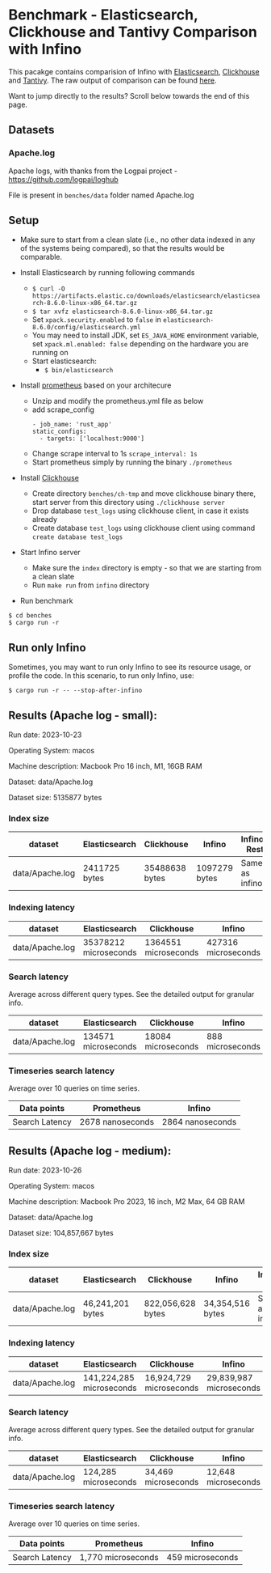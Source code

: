 # Benchmark - Elasticsearch, Clickhouse and Tantivy Comparison with Infino

This pacakge contains comparision of Infino with [Elasticsearch](https://github.com/elastic/elasticsearch-rs), [Clickhouse](https://github.com/ClickHouse/ClickHouse) and [Tantivy](https://github.com/quickwit-oss/tantivy). The raw output of comparison can be found [here](output.txt).

Want to jump directly to the results? Scroll below towards the end of this page.

## Datasets

### Apache.log

Apache logs, with thanks from the Logpai project - https://github.com/logpai/loghub

File is present in `benches/data` folder named Apache.log

## Setup

- Make sure to start from a clean slate (i.e., no other data indexed in any of the systems being compared),
  so that the results would be comparable.
- Install Elasticsearch by running following commands
  - `$ curl -O https://artifacts.elastic.co/downloads/elasticsearch/elasticsearch-8.6.0-linux-x86_64.tar.gz`
  - `$ tar xvfz elasticsearch-8.6.0-linux-x86_64.tar.gz`
  - Set `xpack.security.enabled` to `false` in `elasticsearch-8.6.0/config/elasticsearch.yml`
  - You may need to install JDK, set `ES_JAVA_HOME` environment variable, set `xpack.ml.enabled: false` depending on
    the hardware you are running on
  - Start elasticsearch:
    - `$ bin/elasticsearch`
- Install [prometheus](https://prometheus.io/download/) based on your architecure
  - Unzip and modify the prometheus.yml file as below
  - add scrape_config
    ```
    - job_name: 'rust_app'
    static_configs:
      - targets: ['localhost:9000']
    ```
  - Change scrape interval to 1s `scrape_interval: 1s`
  - Start prometheus simply by running the binary `./prometheus`
- Install [Clickhouse](https://clickhouse.com/docs/en/install)
  - Create directory `benches/ch-tmp` and move clickhouse binary there, start server from this directory using `./clickhouse server`
  - Drop database `test_logs` using clickhouse client, in case it exists already
  - Create database `test_logs` using clickhouse client using command `create database test_logs`
- Start Infino server

  - Make sure the `index` directory is empty - so that we are starting from a clean slate
  - Run `make run` from `infino` directory

- Run benchmark

```
$ cd benches
$ cargo run -r
```

## Run only Infino

Sometimes, you may want to run only Infino to see its resource usage, or profile the code. In this scenario, to run only Infino, use:
```
$ cargo run -r -- --stop-after-infino
```

## Results (Apache log - small):

Run date: 2023-10-23

Operating System: macos

Machine description: Macbook Pro 16 inch, M1, 16GB RAM

Dataset: data/Apache.log

Dataset size: 5135877 bytes

### Index size

| dataset         | Elasticsearch | Clickhouse     | Infino        | Infino-Rest    |
| --------------- | ------------- | -------------- | ------------- | -------------- |
| data/Apache.log | 2411725 bytes | 35488638 bytes | 1097279 bytes | Same as infino |

### Indexing latency

| dataset         | Elasticsearch         | Clickhouse           | Infino              | Infino-Rest          |
| --------------- | --------------------- | -------------------- | ------------------- | -------------------- |
| data/Apache.log | 35378212 microseconds | 1364551 microseconds | 427316 microseconds | 1081403 microseconds |

### Search latency

Average across different query types. See the detailed output for granular info.

| dataset         | Elasticsearch       | Clickhouse         | Infino           | Infino-Rest       |
| --------------- | ------------------- | ------------------ | ---------------- | ----------------- |
| data/Apache.log | 134571 microseconds | 18084 microseconds | 888 microseconds | 3804 microseconds |

### Timeseries search latency

Average over 10 queries on time series.

| Data points    | Prometheus        | Infino            |
| -------------- | ----------------- | ----------------- |
| Search Latency | 2678 nanoseconds | 2864 nanoseconds |

## Results (Apache log - medium): 

Run date: 2023-10-26

Operating System: macos

Machine description: Macbook Pro 2023, 16 inch, M2 Max, 64 GB RAM

Dataset: data/Apache.log

Dataset size: 104,857,667 bytes



### Index size

| dataset | Elasticsearch | Clickhouse | Infino | Infino-Rest |
| ----- | ----- | ----- | ----- | ---- |
| data/Apache.log | 46,241,201 bytes | 822,056,628 bytes | 34,354,516 bytes | Same as infino |


### Indexing latency

| dataset | Elasticsearch | Clickhouse | Infino | Infino-Rest |
| ----- | ----- | ----- | ----- | ---- |
| data/Apache.log | 141,224,285 microseconds  | 16,924,729 microseconds  | 29,839,987 microseconds  | 44,180,081 microseconds  |


### Search latency

Average across different query types. See the detailed output for granular info.

| dataset | Elasticsearch | Clickhouse | Infino | Infino-Rest |
| ----- | ----- | ----- | ---- | ---- |
| data/Apache.log | 124,285 microseconds  | 34,469 microseconds  | 12,648 microseconds  | 32,689 microseconds  |


### Timeseries search latency

Average over 10 queries on time series.

| Data points | Prometheus | Infino |
| ----------- | ---------- | ---------- |
| Search Latency | 1,770 microseconds | 459 microseconds |